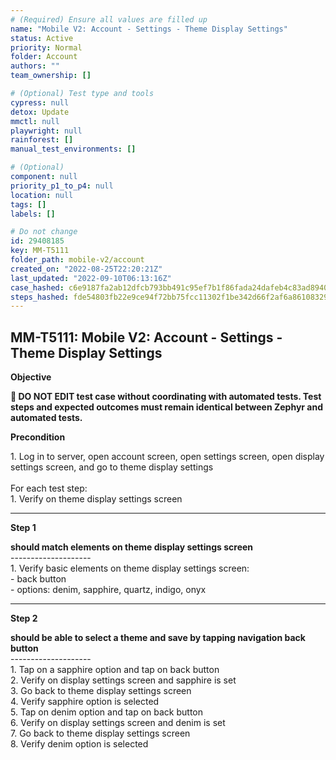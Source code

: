 ```yaml
---
# (Required) Ensure all values are filled up
name: "Mobile V2: Account - Settings - Theme Display Settings"
status: Active
priority: Normal
folder: Account
authors: ""
team_ownership: []

# (Optional) Test type and tools
cypress: null
detox: Update
mmctl: null
playwright: null
rainforest: []
manual_test_environments: []

# (Optional)
component: null
priority_p1_to_p4: null
location: null
tags: []
labels: []

# Do not change
id: 29408185
key: MM-T5111
folder_path: mobile-v2/account
created_on: "2022-08-25T22:20:21Z"
last_updated: "2022-09-10T06:13:16Z"
case_hashed: c6e9187fa2ab12dfcb793bb491c95ef7b1f86fada24dafeb4c83ad894068dabbd72dc26cbc2bff1d130f9f13699fe2d2
steps_hashed: fde54803fb22e9ce94f72bb75fcc11302f1be342d66f2af6a861083299241e966f9ed4fb26dc0913f9e45ae41f2ace58
---
```


## MM-T5111: Mobile V2: Account - Settings - Theme Display Settings

**Objective**

**🛑 DO NOT EDIT test case without coordinating with automated tests. Test steps and expected outcomes must remain identical between Zephyr and automated tests.**

**Precondition**

1\. Log in to server, open account screen, open settings screen, open display settings screen, and go to theme display settings\
\
For each test step:\
1\. Verify on theme display settings screen

---

**Step 1**

**should match elements on theme display settings screen**\
\--------------------\
1\. Verify basic elements on theme display settings screen:\
\- back button\
\- options: denim, sapphire, quartz, indigo, onyx

---

**Step 2**

**should be able to select a theme and save by tapping navigation back button**\
\--------------------\
1\. Tap on a sapphire option and tap on back button\
2\. Verify on display settings screen and sapphire is set\
3\. Go back to theme display settings screen\
4\. Verify sapphire option is selected\
5\. Tap on denim option and tap on back button\
6\. Verify on display settings screen and denim is set\
7\. Go back to theme display settings screen\
8\. Verify denim option is selected
